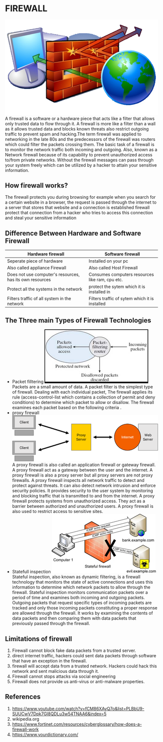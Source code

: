 # FIREWALL

![firewall](./pictures/intro.png)
A firewall is a software or a hardware piece that acts like a filter that allows only trusted data to flow through it. A firewall is more like a filter than a wall as it allows trusted data and blocks known threats also restrict outgoing traffic to prevent spam and hacking.The term firewall was applied to networking in the late 80s and the predecessors of the firewall was routers which could filter the packets crossing them.
The basic task of a firewall is to monitor the network traffic both incoming and outgoing. Also, known as a Network firewall because of its capability to prevent unauthorized access to/from private networks. 
Without the firewall messages can pass through your system freely which can be utilized by a hacker to attain your sensitive information.
## How firewall works?
The firewall protects you during browsing for example when you search for a certain website in a browser, the request is passed through the internet to a server that stores that website and a connection is established firewall protect that connection from a hacker who tries to access this connection and steal your sensitive information
## Difference Between Hardware and Software Firewall
Hardware firewall | Software firewall
------------ | -------------
Seperate piece of hardware | Installed on your pc
Also called appliance Firewall | Also called Host Firewall
Does not use computer's resources, has its own resources | Consumes computers resources like ram, cpu etc.
Protect all the systems in the network |protect the sytem which it is installed in 
Filters traffic of all system in the network|Filters traffic of sytem which it is installed
## The Three main Types of Firewall Technologies
* Packet filltering 
![packetfiltering](./pictures/packetfiltering.png)
Packets are a small amount of data. A packet filter is the simplest type of firewall. Dealing with each individual packet, The firewall applies its rule (access-control-list which contains a collection of permit and deny conditions) to determine which packet to allow or disallow. The firewall examines each packet based on the following criteria . 
* proxy firewall
![Proxy-server](./pictures/Proxy-Server.png)
A proxy firewall is also called an application firewall or gateway firewall.  A proxy firewall act as a gateway between the user and the internet. A proxy firewall is also a proxy server but all proxy servers are not proxy firewalls. A proxy firewall inspects all network traffic to detect and protect against threats. It can also detect network intrusion and enforce security policies. It provides security to the user system by monitoring and blocking traffic that is transmitted to and from the internet. A proxy firewall protects systems from unauthorized access. They act as a barrier between authorized and unauthorized users. A proxy firewall is also used to restrict access to sensitive sites.
* Statefull inspection
![statefull](./pictures/statefull.jpg)
Stateful inspection, also known as dynamic filtering, is a firewall technology that monitors the state of active connections and uses this information to determine which network packets to allow through the firewall. Stateful inspection monitors communication packets over a period of time and examines both incoming and outgoing packets. Outgoing packets that request specific types of incoming packets are tracked and only those incoming packets constituting a proper response are allowed through the firewall. It works by examining the contents of data packets and then comparing them with data packets that previously passed through the firewall.
## Limitations of firewall

1. Firewall cannot block fake data packets from a trusted server.
1. direct internet traffic, hackers could sent data packets through software that have an exception in the firewall.
1. firewall will accept data from a trusted network. Hackers could hack this network and sent malicious data through it.
1. Firewall cannot stops attacks via social engineering
1. Firewall does not provide us anti-virus or anti-malware properties.
## References
1. https://www.youtube.com/watch?v=fCM86XAyQ7o&list=PLBbU9-SUUCwV7Dpk7GI8QDLu3w54TNAA6&index=5
2. wikipedia.org
3. https://www.fortinet.com/resources/cyberglossary/how-does-a-firewall-work
4. https://www.yourdictionary.com/